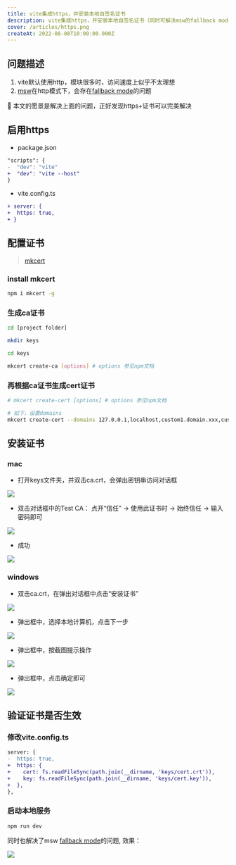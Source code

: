 ```yaml
---
title: vite集成https，并安装本地自签名证书
description: vite集成https，并安装本地自签名证书（同时可解决msw的fallback mode问题）
cover: /articles/https.png
createAt: 2022-08-08T10:00:00.000Z
---
```


## 问题描述
1. vite默认使用http，模块很多时，访问速度上似乎不太理想
2. [msw](https://mswjs.io/)在http模式下，会存在[fallback mode](./server_mocker#关于fallback-mode)的问题

🎯 本文的愿景是解决上面的问题，正好发现https+证书可以完美解决

## 启用https

- package.json

```diff
"scripts": {
-  "dev": "vite"
+  "dev": "vite --host"
}
```

- vite.config.ts

```diff
+ server: {
+  https: true,
+ }
```

## 配置证书

> [mkcert](https://www.npmjs.com/package/mkcert)

### install mkcert

```bash
npm i mkcert -g
```

### 生成ca证书

```bash
cd [project folder]

mkdir keys

cd keys
```

```bash
mkcert create-ca [options] # options 参见npm文档
```

### 再根据ca证书生成cert证书

```bash
# mkcert create-cert [options] # options 参见npm文档

# 如下，设置domains
mkcert create-cert --domains 127.0.0.1,localhost,custom1.domain.xxx,custom2.domain.xxx
```

## 安装证书

### mac

- 打开keys文件夹，并双击ca.crt，会弹出密钥串访问对话框

![](/articles/ca-1.png)


- 双击对话框中的Test CA： 点开“信任” -> 使用此证书时 -> 始终信任 -> 输入密码即可

![](/articles/ca-2.png)

- 成功

![](/articles/ca-3.png)

### windows

- 双击ca.crt，在弹出对话框中点击“安装证书”

![](/articles/ca-w-1.png)

- 弹出框中，选择本地计算机，点击下一步

![](/articles/ca-w-2.png)

- 弹出框中，按截图提示操作

![](/articles/ca-w-3.png)

- 弹出框中，点击确定即可

![](/articles/ca-w-4.png)

## 验证证书是否生效

### 修改vite.config.ts

```diff
server: {
-  https: true,
+  https: {
+    cert: fs.readFileSync(path.join(__dirname, 'keys/cert.crt')),
+    key: fs.readFileSync(path.join(__dirname, 'keys/cert.key')),
+  },
},
```

### 启动本地服务

```bash
npm run dev
```

同时也解决了msw [fallback mode](./server_mocker#关于fallback-mode)的问题, 效果：

![](/articles/ca-over.png)



